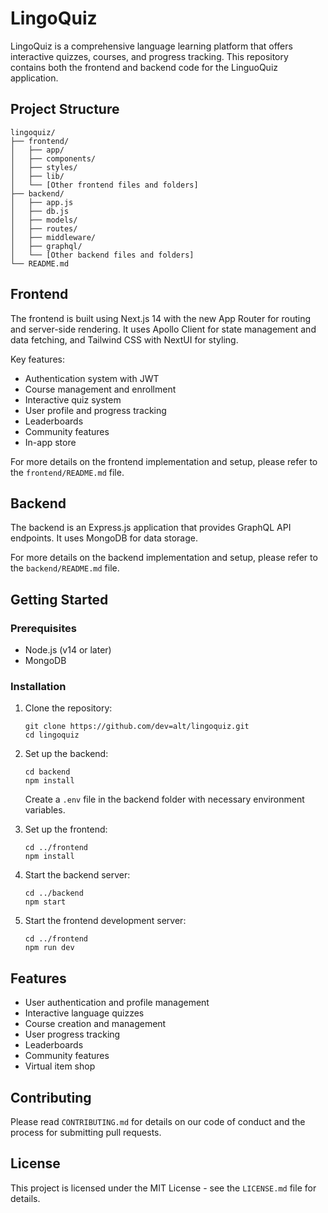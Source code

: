 # LingoQuiz

LingoQuiz is a comprehensive language learning platform that offers interactive quizzes, courses, and progress tracking. This repository contains both the frontend and backend code for the LinguoQuiz application.

## Project Structure

```
lingoquiz/
├── frontend/
│   ├── app/
│   ├── components/
│   ├── styles/
│   ├── lib/
│   └── [Other frontend files and folders]
├── backend/
│   ├── app.js
│   ├── db.js
│   ├── models/
│   ├── routes/
│   ├── middleware/
│   ├── graphql/
│   └── [Other backend files and folders]
└── README.md
```

## Frontend

The frontend is built using Next.js 14 with the new App Router for routing and server-side rendering. It uses Apollo Client for state management and data fetching, and Tailwind CSS with NextUI for styling.

Key features:
- Authentication system with JWT
- Course management and enrollment
- Interactive quiz system
- User profile and progress tracking
- Leaderboards
- Community features
- In-app store

For more details on the frontend implementation and setup, please refer to the `frontend/README.md` file.

## Backend

The backend is an Express.js application that provides GraphQL API endpoints. It uses MongoDB for data storage.

For more details on the backend implementation and setup, please refer to the `backend/README.md` file.

## Getting Started

### Prerequisites

- Node.js (v14 or later)
- MongoDB

### Installation

1. Clone the repository:
   ```
   git clone https://github.com/dev=alt/lingoquiz.git
   cd lingoquiz
   ```

2. Set up the backend:
   ```
   cd backend
   npm install
   ```
   Create a `.env` file in the backend folder with necessary environment variables.

3. Set up the frontend:
   ```
   cd ../frontend
   npm install
   ```

4. Start the backend server:
   ```
   cd ../backend
   npm start
   ```

5. Start the frontend development server:
   ```
   cd ../frontend
   npm run dev
   ```

## Features

- User authentication and profile management
- Interactive language quizzes
- Course creation and management
- User progress tracking
- Leaderboards
- Community features
- Virtual item shop

## Contributing

Please read `CONTRIBUTING.md` for details on our code of conduct and the process for submitting pull requests.

## License

This project is licensed under the MIT License - see the `LICENSE.md` file for details.
